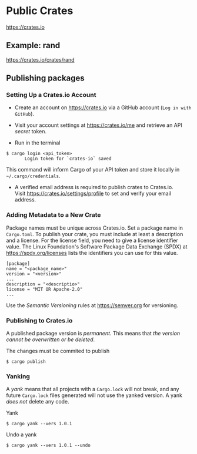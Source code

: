 # Public Crates

https://crates.io

## Example: rand

https://crates.io/crates/rand

## Publishing packages

### Setting Up a Crates.io Account

- Create an account on https://crates.io via a GitHub account (`Log in with GitHub`).

- Visit your account settings at https://crates.io/me and retrieve an API *secret* token.

- Run in the terminal
```unix
$ cargo login <api_token>
       Login token for `crates-io` saved
```
This command will inform Cargo of your API token and store it locally in `~/.cargo/credentials`.

- A verified email address is required to publish crates to Crates.io.  
Visit https://crates.io/settings/profile to set and verify your email address.

### Adding Metadata to a New Crate

Package names must be unique across Crates.io.
Set a package name in `Cargo.toml`. 
To publish your crate, you must include at least a description and a license.
For the license field, you need to give a license identifier value.
The Linux Foundation's Software Package Data Exchange (SPDX) at https://spdx.org/licenses 
lists the identifiers you can use for this value.
```unix
[package]
name = "<package_name>"
version = "<version>"
...
description = "<descriptio>"
license = "MIT OR Apache-2.0"
...
```
Use the *Semantic Versioning* rules at https://semver.org for versioning.

### Publishing to Crates.io

A published package version is *permanent*. This means 
that *the version cannot be overwritten or be deleted*.

The changes must be commited to publish
```unix
$ cargo publish
```

### Yanking

A *yank* means that all projects with a `Cargo.lock` will not break, 
and any future `Cargo.lock` files generated will not use the yanked version.
A yank *does not* delete any code.

Yank
```unix
$ cargo yank --vers 1.0.1
```

Undo a yank
```unix
$ cargo yank --vers 1.0.1 --undo
```

